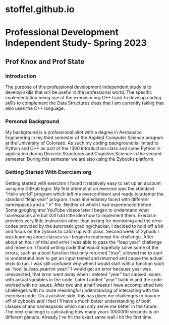 # stoffel.github.io

# Professional Development Independent Study- Spring 2023 
## Prof Knox and Prof State

### Introduction

The purpose of this professional development independent study is to develop skills that will be useful in the professional world. The specific implementation being use of the exercism.org C++ track to develop coding skills to complement the Data Structures class that I am currently taking that also uses the C++ language. 

### Personal Background

My background is a professional pilot with a degree in Aerospace Engineering in my third semester of the Applied Computer Science program at the University of Colorado. As such my coding background is limited to Python and C++ as part of the 1300 introduction class and some Python in application during Discrete Structures and Cognitive Science in the second semester. During this semester we are also using the Zybooks platform. 

### Getting Started With Exercism.org

Getting started with exercism I found it relatively easy to set up an account using my GitHub login. My first attempt at an exercise was the standard "Hello world" program which left me overconfident and ready to attempt the standard "leap year" program. I was immediately faced with different namespaces and  a ".h" file. Neither of which I had experienced before. Some googling and YouTube videos later I began to understand what namespaces are but still had little idea how to implement them. Exercism provides very little instruction other than asking for mentoring and the error codes provided by the automatic grading/checker. I decided to hold off a bit and focus on the zybook to catch up with class. Second week of zybook I was learning about classes so I began to reattempt the challenge. After about an hour of trial and error I was able to pass the "leap year" challenge and move on. I found writing code that would hopefully solve some of the errors, such as a bool function that only returned "true", allowed me to start to understand how to get an input tested and returned and cause the actual tests to run. I was still confused why when I would start with a function such as "bool is_leap_year(int year)" I would get an error because year was unexpected, that error went away when I deleted "year" but caused issues with actual variables in the code. Later I added "year" back in and the code worked with no issues. After two and a half weeks I have accomplished two challenges with no more meaningful understanding of interacting with the exercism code. On a positive side, this has given me challenges to bounce off of zybooks and I feel I'll have a much better understanding of both classes of and namespaces which can only serve me better in the future. 
The next challenge is calculating how many years 1000000 seconds is on different planets. Already I've hit the exact same wall I hit the first time. 
